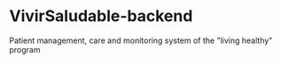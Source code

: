 # VivirSaludable-backend
Patient management, care and monitoring system of the "living healthy" program

